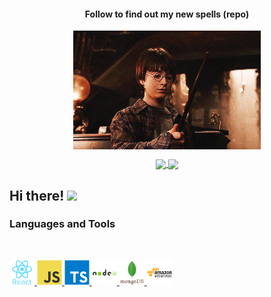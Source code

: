 <h4 align="center">Follow to find out my new spells (repo)</h4>
<p align="center">
  <a href="#" >
    <img align="center" width="300" src="hp-wand.gif" />
  </a>
</p>

<p align="center">
  <a href="https://github.com/oliver-gomes/github-readme-stats">
    <img
      align="center"
      src="https://github-readme-stats.vercel.app/api/top-langs/?username=oliver-gomes&layout=compact"
    />
  </a>
  <a href="https://github.com/oliver-gomes/github-readme-stats">
    <img
      align="center"
      height="165"
      src="https://github-readme-stats.vercel.app/api?username=oliver-gomes&count_private=true&show_icons=true&custom_title=Github%20Status&hide=issues"
    />
  </a>
</p>

## Hi there! <img src="https://raw.githubusercontent.com/iampavangandhi/iampavangandhi/master/gifs/Hi.gif" height="30px">

<!-- ### Abstract -->

<!-- - 👨‍💻 I'm currently working full-time at **AGA**. -->
  <!-- - 🌱 Learning more about and studying: **NodeJS, DevOps and K8s**. -->
  <!-- - 💙 Interests: games 👾, cats (Loki 🐱). -->

### Languages and Tools

<br/>

<p align="left">
  <a href="https://reactjs.org/" target="_blank">
    <img
      src="https://raw.githubusercontent.com/devicons/devicon/9c6bfdb9783cdfe1018666ed76adcfd3eab6fad6/icons/react/react-original-wordmark.svg"
      alt="react"
      width="40"
      height="40"
    />
  </a>

  <a href="https://developer.mozilla.org/en-US/docs/Web/JavaScript" target="_blank">
    <img
      src="https://raw.githubusercontent.com/devicons/devicon/9c6bfdb9783cdfe1018666ed76adcfd3eab6fad6/icons/javascript/javascript-original.svg"
      alt="javascript"
      width="40"
      height="40"
    />
  </a>
  
  <!-- <a href="https://jestjs.io" target="_blank">
    <img
      src="https://www.vectorlogo.zone/logos/jestjsio/jestjsio-icon.svg"
      alt="jest"
      width="40"
      height="40"
    />
  </a> -->

 <a href="https://www.typescriptlang.org/" target="_blank">
    <img
      src="https://raw.githubusercontent.com/devicons/devicon/9c6bfdb9783cdfe1018666ed76adcfd3eab6fad6/icons/typescript/typescript-original.svg"
      alt="typescript"
      width="40"
      height="40"
    />
  </a>

   <a href="https://nodejs.org" target="_blank">
    <img
      src="https://raw.githubusercontent.com/devicons/devicon/9c6bfdb9783cdfe1018666ed76adcfd3eab6fad6/icons/nodejs/nodejs-original-wordmark.svg"
      alt="nodejs"
      width="40"
      height="40"
    />
  </a>
  
  <a href="https://www.mongodb.com/" target="_blank">
    <img
      src="https://raw.githubusercontent.com/devicons/devicon/9c6bfdb9783cdfe1018666ed76adcfd3eab6fad6/icons/mongodb/mongodb-original-wordmark.svg"
      alt="mongodb"
      width="40"
      height="40"
    />
  </a>
  
 
   <a href="https://aws.amazon.com" target="_blank">
    <img
      src="https://raw.githubusercontent.com/devicons/devicon/9c6bfdb9783cdfe1018666ed76adcfd3eab6fad6/icons/amazonwebservices/amazonwebservices-original-wordmark.svg"
      alt="aws"
      width="40"
      height="40"
    />
    </a>

</p>

<!-- ### Find me around the web 🌎:

- 💼 Connecting and sharing professional updates on <a href="https://www.linkedin.com/in/william-queiroz/">LinkedIn</a>.
- 🐦 Following me on <a href="https://twitter.com/wnqueiroz/">Twitter</a>. -->
